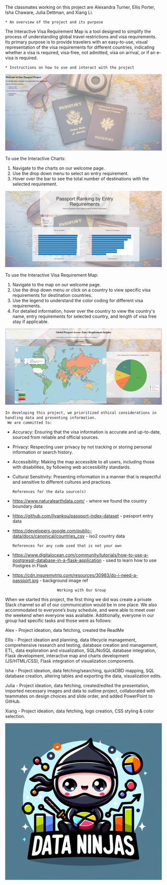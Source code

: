 The classmates working on this project are Alexandra Turner, Ellis Porter, Isha Chaware, Julia Dettman, and Xiang Li. 

    * An overview of the project and its purpose
The Interactive Visa Requirement Map is a tool designed to simplify the process of understanding global travel restrictions and visa requirements. Its primary purpose is to provide travelers with an easy-to-use, visual representation of the visa requirements for different countries, indicating whether a visa is required, visa-free, not admitted, visa on arrival, or if an e-visa is required.


    * Instructions on how to use and interact with the project

![Image Alt Text](/Visualizations/Snapshots/welcome_page.png)

To use the Interactive Charts:
   1. Navigate to the charts on our welcome page.
   2. Use the drop down menu to select an entry requirement.
   3. Hover over the bar to see the total number of destinations with the selected requirement.

![Image Alt Text](/Visualizations/Snapshots/interactive_charts.png)

To use the Interactive Visa Requirement Map:
   1. Navigate to the map on our welcome page.
   2. Use the drop down menu or click on a country to view specific visa requirements for destination countries.
   3. Use the legend to understand the color coding for different visa requirements.
   4. For detailed information, hover over the country to view the country's name, entry requirements for selected country, and length of visa free stay if applicable.

![Image Alt Text](/Visualizations/Snapshots/interactive_map.png)

	In developing this project, we prioritized ethical considerations in handling data and presenting information.  
	 We are committed to:
 - Accuracy: Ensuring that the visa information is accurate and up-to-date, sourced from reliable and official sources.
 - Privacy: Respecting user privacy by not tracking or storing personal information or search history.
 - Accessibility: Making the map accessible to all users, including those with disabilities, by following web accessibility standards.
 - Cultural Sensitivity: Presenting information in a manner that is respectful and sensitive to different cultures and practices.

       References for the data source(s)
  - https://www.naturalearthdata.com/ - where we found the country boundary data 
 - https://github.com/ilyankou/passport-index-dataset - passport entry data 
 - https://developers.google.com/public-data/docs/canonical/countries_csv - iso2 country data


       References for any code used that is not your own
  - https://www.digitalocean.com/community/tutorials/how-to-use-a-postgresql-database-in-a-flask-application - used to learn how to use Postgres in Flask
  - https://cdn.insuremytrip.com/resources/30983/do-i-need-a-passport.jpg - background image ref


						
							Working with Our Group
When we started this project, the first thing we did was create a private Slack channel so all of our communication would be in one place. We also accommodated to everyone’s busy schedule, and were able to meet over the weekend when everyone was available. Additionally, everyone in our group had specific tasks and those were as follows:

Alex - Project ideation, data fetching, created the ReadMe

Ellis - Project ideation and planning, data lifecycle management, comprehensive research and testing, database creation and management, ETL, data exploration and visualization, SQL/NoSQL database integration, Flask development, interactive map and charts development (JS/HTML/CSS), Flask integration of visualization components.

Isha -  Project ideation, data fetching/searching, quickDBD mapping, SQL database creation, altering tables and exporting the data, visualization edits.

Julia - Project ideation, data fetching, created/edited the presentation, imported necessary images and data to outline project, collaborated with teammates on design choices and slide order, and added PowerPoint to GitHub. 

Xiang - Project ideation, data fetching, logo creation, CSS styling & color selection.


![Image Alt Text](/Visualizations/team_logo.png)


